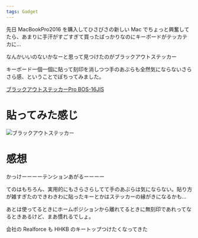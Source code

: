 ```yaml
---
tags: Gadget
---
```


先日 MacBookPro2016 を購入してひさびさの新しい Mac でちょっと興奮してたら、あまりに手汗がすごすぎて買ったばっかりなのにキーボードがテッカテカに…

なんかいいのないかなーと思って見つけたのがブラックアウトステッカー

キーボード一個一個に貼って刻印を消しつつ手のあぶらも全然気にならないさらさら感、ということでぽちってみました。


[ブラックアウトステッカーPro BOS-16JIS](https://amzn.to/42igXdP)

    
# 貼ってみた感じ

![ブラックアウトステッカー](https://raw.githubusercontent.com/taross-f/taross-f.github.io/master/images/IMG_4407.JPG "ブラックアウトステッカー")

# 感想

かっけーーーーテンションあがるーーーー

てのはもちろん、実用的にもさらさらしてて手のあぶらは気にならない。貼り方が雑すぎたのできわきわに貼ったキーとかはステッカーの縁がきになるかも…

あとは使ってるときにホームポジションから離れてるときに無刻印であれってなるときあるけど、まあ慣れるでしょ。

会社の Realforce も HHKB のキートップつけたくなってきた
